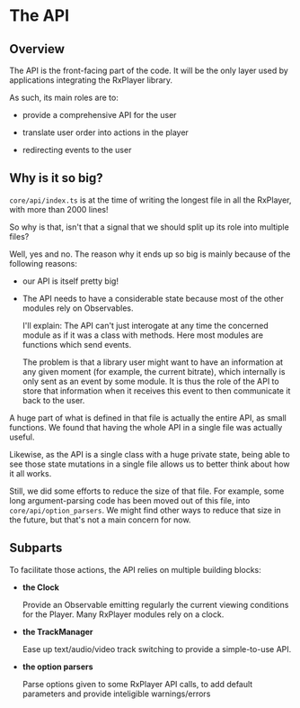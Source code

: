 # The API ######################################################################


## Overview ####################################################################

The API is the front-facing part of the code.
It will be the only layer used by applications integrating the RxPlayer library.

As such, its main roles are to:

  - provide a comprehensive API for the user

  - translate user order into actions in the player

  - redirecting events to the user



## Why is it so big? ###########################################################

`core/api/index.ts` is at the time of writing the longest file in all the
RxPlayer, with more than 2000 lines!

So why is that, isn't that a signal that we should split up its role into
multiple files?

Well, yes and no.
The reason why it ends up so big is mainly because of the following reasons:

  - our API is itself pretty big!

  - The API needs to have a considerable state because most of the other modules
    rely on Observables.

    I'll explain:
    The API can't just interogate at any time the concerned module as if it was
    a class with methods. Here most modules are functions which send events.

    The problem is that a library user might want to have an information at any
    given moment (for example, the current bitrate), which internally is only
    sent as an event by some module.
    It is thus the role of the API to store that information when it receives
    this event to then communicate it back to the user.


 A huge part of what is defined in that file is actually the entire API, as
 small functions. We found that having the whole API in a single file was
 actually useful.

 Likewise, as the API is a single class with a huge private state, being able
 to see those state mutations in a single file allows us to better think about
 how it all works.

 Still, we did some efforts to reduce the size of that file. For example, some
 long argument-parsing code has been moved out of this file, into
 `core/api/option_parsers`. We might find other ways to reduce that size in the
 future, but that's not a main concern for now.



## Subparts ####################################################################

To facilitate those actions, the API relies on multiple building blocks:

  - __the Clock__

    Provide an Observable emitting regularly the current viewing conditions for
    the Player. Many RxPlayer modules rely on a clock.


  - __the TrackManager__

    Ease up text/audio/video track switching to provide a simple-to-use API.


  - __the option parsers__

    Parse options given to some RxPlayer API calls, to add default parameters
    and provide inteligible warnings/errors

